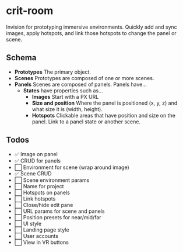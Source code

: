 # crit-room

Invision for prototyping immersive environments. Quickly add and sync images, apply hotspots, and link those hotspots to change the panel or scene.

## Schema

- **Prototypes** The primary object.
- **Scenes** Prototypes are composed of one or more scenes.
- **Panels** Scenes are composed of panels. Panels have...
  - **States** have properties such as...
    - **Images** Start with a PX URL
    - **Size and position** Where the panel is positioned (x, y, z) and what size it is (width, height).
    - **Hotspots** Clickable areas that have position and size on the panel. Link to a panel state or another scene.

## Todos

- ✅ Image on panel
- ✅ CRUD for panels
- ⬜️ Environment for scene (wrap around image)
- ✅ Scene CRUD
- ⬜️ Scene environment params
- ⬜️ Name for project
- ⬜️ Hotspots on panels
- ⬜️ Link hotspots
- ⬜️ Close/hide edit pane
- ⬜️ URL params for scene and panels
- ⬜️ Position presets for near/mid/far
- ⬜️ UI style
- ⬜️ Landing page style
- ⬜️ User accounts
- ⬜️ View in VR buttons
